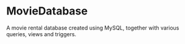 # MovieDatabase
A movie rental database created using MySQL, together with various queries, views and triggers.
